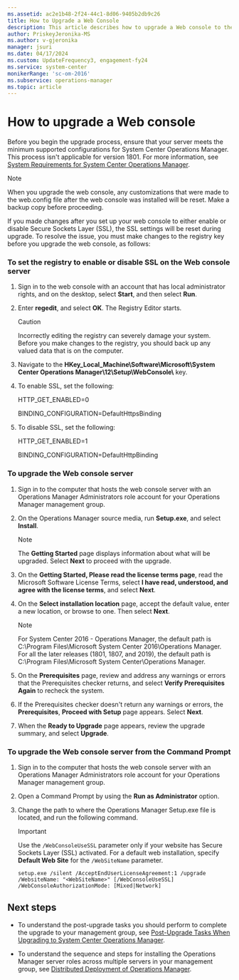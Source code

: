 ```yaml
---
ms.assetid: ac2e1b48-2f24-44c1-8d06-9405b2db9c26
title: How to Upgrade a Web Console
description: This article describes how to upgrade a Web console to the latest release of System Center Operations Manager.
author: PriskeyJeronika-MS
ms.author: v-gjeronika
manager: jsuri
ms.date: 04/17/2024
ms.custom: UpdateFrequency3, engagement-fy24
ms.service: system-center
monikerRange: 'sc-om-2016'
ms.subservice: operations-manager
ms.topic: article
---
```


# How to upgrade a Web console

Before you begin the upgrade process, ensure that your server meets the minimum supported configurations for System Center Operations Manager. This process isn't applicable for version 1801. For more information, see [System Requirements for System Center Operations Manager](./system-requirements.md).

> [!NOTE]
> When you upgrade the web console, any customizations that were made to the web.config file after the web console was installed will be reset. Make a backup copy before proceeding.  

If you made changes after you set up your web console to either enable or disable Secure Sockets Layer (SSL), the SSL settings will be reset during upgrade. To resolve the issue, you must make changes to the registry key before you upgrade the web console, as follows:

### To set the registry to enable or disable SSL on the Web console server

1.  Sign in to the web console with an account that has local administrator rights, and on the desktop, select **Start**, and then select **Run**.

2.  Enter **regedit**, and select **OK**. The Registry Editor starts.

    > [!CAUTION]
    > Incorrectly editing the registry can severely damage your system. Before you make changes to the registry, you should back up any valued data that is on the computer.

3.  Navigate to the **HKey_Local_Machine\Software\Microsoft\System Center Operations Manager\12\Setup\WebConsole\\** key.

4.  To enable SSL, set the following:

    HTTP_GET_ENABLED=0

    BINDING_CONFIGURATION=DefaultHttpsBinding

5.  To disable SSL, set the following:

    HTTP_GET_ENABLED=1

    BINDING_CONFIGURATION=DefaultHttpBinding

### To upgrade the Web console server

1.  Sign in to the computer that hosts the web console server with an Operations Manager Administrators role account for your Operations Manager management group.

2.  On the Operations Manager source media, run **Setup.exe**, and select **Install**.

    > [!NOTE]
    > The **Getting Started** page displays information about what will be upgraded. Select **Next** to proceed with the upgrade.

3.  On the **Getting Started, Please read the license terms page**, read the Microsoft Software License Terms, select **I have read, understood, and agree with the license terms**, and select **Next**.

4.  On the **Select installation location** page, accept the default value, enter a new location, or browse to one. Then select **Next**.

    > [!NOTE]
    > For System Center 2016 - Operations Manager, the default path is C:\Program Files\Microsoft System Center 2016\Operations Manager. For all the later releases (1801, 1807, and 2019), the default path is C:\Program Files\Microsoft System Center\Operations Manager.
    >

5.  On the **Prerequisites** page, review and address any warnings or errors that the Prerequisites checker returns, and select **Verify Prerequisites Again** to recheck the system.

6.  If the Prerequisites checker doesn't return any warnings or errors, the **Prerequisites**, **Proceed with Setup** page appears. Select **Next**.

7.  When the **Ready to Upgrade** page appears, review the upgrade summary, and select **Upgrade**.

### To upgrade the Web console server from the Command Prompt

1.  Sign in to the computer that hosts the web console server with an Operations Manager Administrators role account for your Operations Manager management group.

2.  Open a Command Prompt by using the **Run as Administrator** option.

3.  Change the path to where the Operations Manager Setup.exe file is located, and run the following command.

    > [!IMPORTANT]
    > Use the `/WebConsoleUseSSL` parameter only if your website has Secure Sockets Layer (SSL) activated. For a default web installation, specify **Default Web Site** for the `/WebSiteName` parameter.

    ```
    setup.exe /silent /AcceptEndUserLicenseAgreement:1 /upgrade
    /WebsiteName: "<WebSiteName>" [/WebConsoleUseSSL]
    /WebConsoleAuthorizationMode: [Mixed|Network]
    ```

## Next steps

- To understand the post-upgrade tasks you should perform to complete the upgrade to your management group, see [Post-Upgrade Tasks When Upgrading to System Center Operations Manager](deploy-upgrade-post-tasks.md).

- To understand the sequence and steps for installing the Operations Manager server roles across multiple servers in your management group, see [Distributed Deployment of Operations Manager](deploy-distributed-deployment.md).
